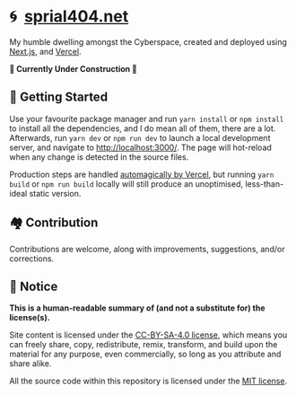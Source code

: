 # 🌀&nbsp;&nbsp;[sprial404.net](https://sprial404.net/)

My humble dwelling amongst the Cyberspace, created and deployed using
[Next.js](https://nextjs.org/), and [Vercel](https://vercel.com/).

**🚧 Currently Under Construction 🚧**

## 🥋 Getting Started

Use your favourite package manager and run `yarn install` or `npm install` to
install all the dependencies, and I do mean all of them, there are a lot.
Afterwards, run `yarn dev` or `npm run dev` to launch a local development
server, and navigate to [http://localhost:3000/](http://localhost:3000/). The
page will hot-reload when any change is detected in the source files.

Production steps are handled [automagically by Vercel](https://vercel.com/docs/concepts/next.js/overview#supported-next.js-features),
but running `yarn build` or `npm run build` locally will still produce an
unoptimised, less-than-ideal static version.

## 🏘 Contribution

Contributions are welcome, along with improvements, suggestions, and/or
corrections.

## 📜 Notice

**This is a human-readable summary of (and not a substitute for) the
license(s).**

Site content is licensed under the [CC-BY-SA-4.0 license](LICENSE.txt), which
means you can freely share, copy, redistribute, remix, transform, and build upon
the material for any purpose, even commercially, so long as you attribute and
share alike.

All the source code within this repository is licensed under the [MIT
license](LICENSE-CODE.txt).
